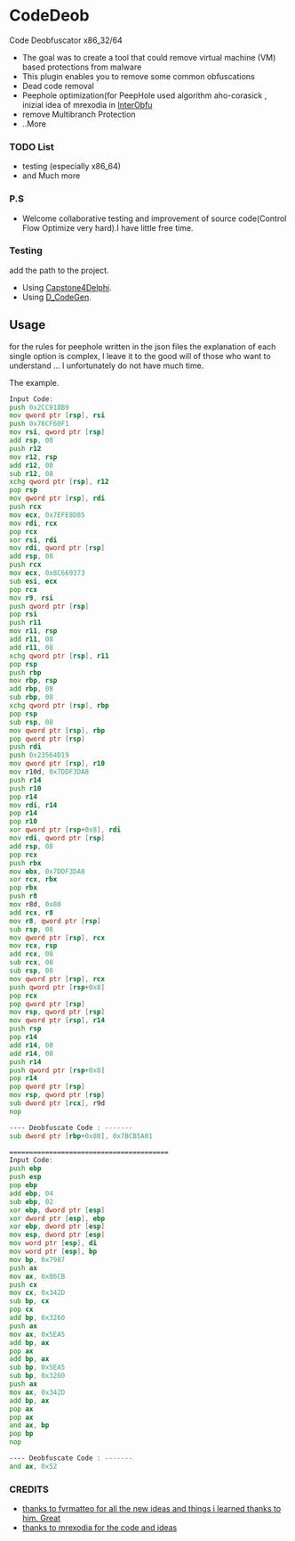 # CodeDeob
 Code Deobfuscator x86_32/64

* The goal was to create a tool that could remove virtual machine (VM) based protections from malware
* This plugin enables you to remove some common obfuscations
* Dead code removal 
* Peephole optimization(for PeepHole used algorithm aho-corasick , inizial idea of mrexodia in [InterObfu](https://github.com/x64dbg/InterObfu)
* remove Multibranch Protection
* ..More

### TODO List ###
* testing (especially x86_64)
* and Much more

### P.S ###

* Welcome collaborative testing and improvement of source code(Control Flow Optimize very hard).I have little free time.

### Testing ###
  add the path to the project.
  
* Using [Capstone4Delphi](https://github.com/Pigrecos/Capstone4Delphi). 
* Using [D_CodeGen](https://github.com/Pigrecos/D_CodeGen).

## Usage ##
  
  for the rules for peephole written in the json files the explanation of each single option is complex, I leave it to the good will 
  of those who want to understand ... I unfortunately do not have much time. 

  The example. 
  
~~~asm
Input Code:
push 0x2CC918B9
mov qword ptr [rsp], rsi
push 0x76CF60F1
mov rsi, qword ptr [rsp]
add rsp, 08
push r12
mov r12, rsp
add r12, 08
sub r12, 08
xchg qword ptr [rsp], r12
pop rsp
mov qword ptr [rsp], rdi
push rcx
mov ecx, 0x7EFE8D85
mov rdi, rcx
pop rcx
xor rsi, rdi
mov rdi, qword ptr [rsp]
add rsp, 08
push rcx
mov ecx, 0x8C669373
sub esi, ecx
pop rcx
mov r9, rsi
push qword ptr [rsp]
pop rsi
push r11
mov r11, rsp
add r11, 08
add r11, 08
xchg qword ptr [rsp], r11
pop rsp
push rbp
mov rbp, rsp
add rbp, 08
sub rbp, 08
xchg qword ptr [rsp], rbp
pop rsp
sub rsp, 08
mov qword ptr [rsp], rbp
pop qword ptr [rsp]
push rdi
push 0x23564D19
mov qword ptr [rsp], r10
mov r10d, 0x7DDF3DA8
push r14
push r10
pop r14
mov rdi, r14
pop r14
pop r10
xor qword ptr [rsp+0x8], rdi
mov rdi, qword ptr [rsp]
add rsp, 08
pop rcx
push rbx
mov ebx, 0x7DDF3DA8
xor rcx, rbx
pop rbx
push r8
mov r8d, 0x80
add rcx, r8
mov r8, qword ptr [rsp]
sub rsp, 08
mov qword ptr [rsp], rcx
mov rcx, rsp
add rcx, 08
sub rcx, 08
sub rsp, 08
mov qword ptr [rsp], rcx
push qword ptr [rsp+0x8]
pop rcx
pop qword ptr [rsp]
mov rsp, qword ptr [rsp]
mov qword ptr [rsp], r14
push rsp
pop r14
add r14, 08
add r14, 08
push r14
push qword ptr [rsp+0x8]
pop r14
pop qword ptr [rsp]
mov rsp, qword ptr [rsp]
sub dword ptr [rcx], r9d
nop

---- Deobfuscate Code : -------
sub dword ptr [rbp+0x80], 0x7BCB5A01

========================================
Input Code:
push ebp
push esp
pop ebp
add ebp, 04
sub ebp, 02
xor ebp, dword ptr [esp]
xor dword ptr [esp], ebp
xor ebp, dword ptr [esp]
mov esp, dword ptr [esp]
mov word ptr [esp], di
mov word ptr [esp], bp
mov bp, 0x7987
push ax
mov ax, 0x86CB
push cx
mov cx, 0x342D
sub bp, cx
pop cx
add bp, 0x3260
push ax
mov ax, 0x5EA5
add bp, ax
pop ax
add bp, ax
sub bp, 0x5EA5
sub bp, 0x3260
push ax
mov ax, 0x342D
add bp, ax
pop ax
pop ax
and ax, bp
pop bp
nop

---- Deobfuscate Code : -------
and ax, 0x52
~~~

### CREDITS ###

* [thanks to fvrmatteo for all the new ideas and things i learned thanks to him. Great ](https://github.com/fvrmatteo)
* [thanks to mrexodia for the code and ideas](https://github.com/x64dbg/x64dbg)
